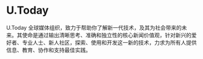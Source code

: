 # U.Today

U.Today 全球媒体组织，致力于帮助你了解新一代技术，及其为社会带来的未来。其使命是通过输出清晰思考、准确和独立性的核心新闻价值观，针对新兴的爱好者、专业人士、新人社区，探索、使用和开发这一新的技术，力求为所有人提供信息、教育、协作和支持最佳实践。

